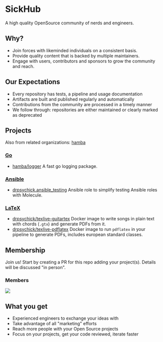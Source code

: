 # SickHub
A high quality OpenSource community of nerds and engineers.

## Why?
* Join forces with likeminded individuals on a consistent basis.
* Provide quality content that is backed by multiple maintainers.
* Engage with users, contributors and sponsors to grow the community and reach.

## Our Expectations
* Every repository has tests, a pipeline and usage documentation
* Artifacts are built and published regularly and automatically
* Contributions from the community are processed in a timely manner
* We follow through: repositories are either maintained or clearly marked as deprecated

## Projects
Also from related organizations: [hamba](https://github.com/hamba)

### [Go](https://go.dev)
* [hamba/logger](https://github.com/hamba/logger)
A fast go logging package.

### [Ansible](https://www.ansible.com)
* [drpsychick.ansible_testing](https://github.com/drpsychick/ansible-testing)
Ansible role to simplify testing Ansible roles with Molecule.

### [LaTeX](https://www.latex-project.org)
* [drpsychick/texlive-guitartex](https://github.com/SickHub/docker-texlive-guitartex)
Docker image to write songs in plain text with chords (`.gtx`) and generate PDFs from it.
* [drpsychick/texlive-pdflatex](https://github.com/SickHub/docker-texlive-pdflatex)
Docker image to run `pdflatex` in your pipeline to generate PDFs, includes european standard classes.

## Membership
Join us! Start by creating a PR for this repo adding your project(s).
Details will be discussed "in person".

### Members
<a href="https://github.com/SickHub/SickHub">
  <img src="https://contributors-img.web.app/image?repo=SickHub/SickHub" />
</a>

## What you get
* Experienced engineers to exchange your ideas with
* Take advantage of all "marketing" efforts
* Reach more people with your Open Source projects
* Focus on your projects, get your code reviewed, iterate faster
